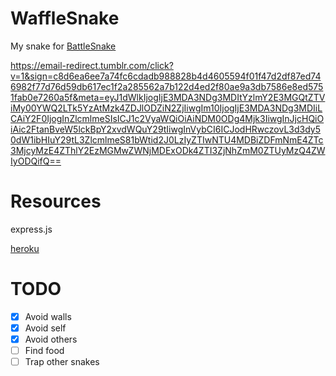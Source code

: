 # **WaffleSnake**
My snake for [BattleSnake]('www.battlesnake.com')

https://email-redirect.tumblr.com/click?v=1&sign=c8d6ea6ee7a74fc6cdadb988828b4d4605594f01f47d2df87ed746982f77d76d59db617ec1f2a285562a7b122d4ed2f80ae9a3db7586e8ed5751fab0e7260a5f&meta=eyJ1dWlkIjogIjE3MDA3NDg3MDItYzlmY2E3MGQtZTViMy00YWQ2LTk5YzAtMzk4ZDJlODZiN2ZjIiwgIm10IjogIjE3MDA3NDg3MDIiLCAiY2F0IjogInZlcmlmeSIsICJ1c2VyaWQiOiAiNDM0ODg4Mjk3IiwgInJjcHQiOiAic2FtanBveW5lckBpY2xvdWQuY29tIiwgInVybCI6ICJodHRwczovL3d3dy50dW1ibHIuY29tL3ZlcmlmeS81bWtid2J0LzIyZTIwNTU4MDBiZDFmNmE4ZTc3MjcyMzE4ZThlY2EzMGMwZWNjMDExODk4ZTI3ZjNhZmM0ZTUyMzQ4ZWIyODQifQ==

# **Resources**
express.js

[heroku]('www.heroku.com')


# **TODO**
- [x] Avoid walls
- [x] Avoid self
- [x] Avoid others
- [ ] Find food
- [ ] Trap other snakes
